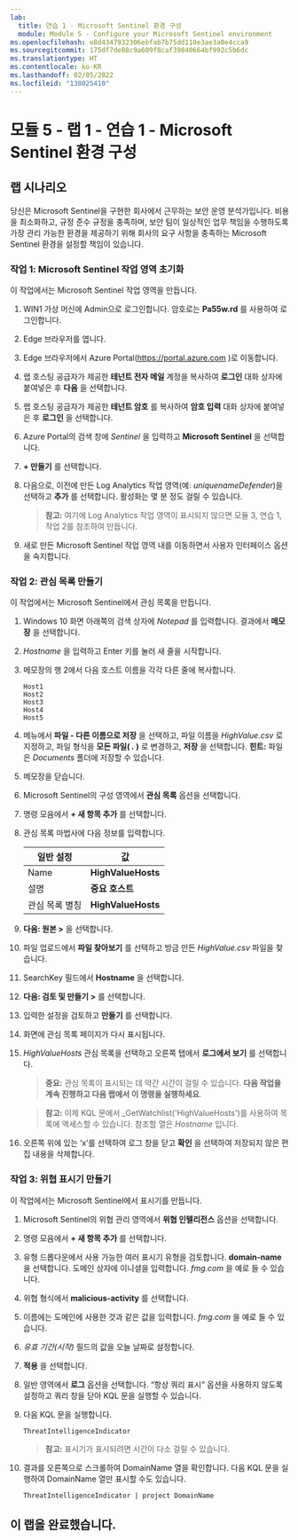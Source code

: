 ```yaml
---
lab:
  title: 연습 1 - Microsoft Sentinel 환경 구성
  module: Module 5 - Configure your Microsoft Sentinel environment
ms.openlocfilehash: e8d4347932306ebfab7b75dd110e3ae3a0e4cca9
ms.sourcegitcommit: 175df7de88c9a609f8caf39840664bf992c5b6dc
ms.translationtype: HT
ms.contentlocale: ko-KR
ms.lasthandoff: 02/05/2022
ms.locfileid: "138025410"
---
```

# <a name="module-5---lab-1---exercise-1---configure-your-microsoft-sentinel-environment"></a>모듈 5 - 랩 1 - 연습 1 - Microsoft Sentinel 환경 구성

## <a name="lab-scenario"></a>랩 시나리오

당신은 Microsoft Sentinel을 구현한 회사에서 근무하는 보안 운영 분석가입니다. 비용을 최소화하고, 규정 준수 규정을 충족하며, 보안 팀이 일상적인 업무 책임을 수행하도록 가장 관리 가능한 환경을 제공하기 위해 회사의 요구 사항을 충족하는 Microsoft Sentinel 환경을 설정할 책임이 있습니다.


### <a name="task-1-initialize-the-microsoft-sentinel-workspace"></a>작업 1: Microsoft Sentinel 작업 영역 초기화

이 작업에서는 Microsoft Sentinel 작업 영역을 만듭니다.

1. WIN1 가상 머신에 Admin으로 로그인합니다. 암호로는 **Pa55w.rd** 를 사용하여 로그인합니다.  

1. Edge 브라우저를 엽니다.

1. Edge 브라우저에서 Azure Portal(https://portal.azure.com )로 이동합니다.

1. 랩 호스팅 공급자가 제공한 **테넌트 전자 메일** 계정을 복사하여 **로그인** 대화 상자에 붙여넣은 후 **다음** 을 선택합니다.

1. 랩 호스팅 공급자가 제공한 **테넌트 암호** 를 복사하여 **암호 입력** 대화 상자에 붙여넣은 후 **로그인** 을 선택합니다.

1. Azure Portal의 검색 창에 *Sentinel* 을 입력하고 **Microsoft Sentinel** 을 선택합니다.

1. **+ 만들기** 를 선택합니다.

1. 다음으로, 이전에 만든 Log Analytics 작업 영역(예: *uniquenameDefender*)을 선택하고 **추가** 를 선택합니다. 활성화는 몇 분 정도 걸릴 수 있습니다.

    >**참고:** 여기에 Log Analytics 작업 영역이 표시되지 않으면 모듈 3, 연습 1, 작업 2를 참조하여 만듭니다.

1. 새로 만든 Microsoft Sentinel 작업 영역 내를 이동하면서 사용자 인터페이스 옵션을 숙지합니다.


### <a name="task-2-create-a-watchlist"></a>작업 2: 관심 목록 만들기

이 작업에서는 Microsoft Sentinel에서 관심 목록을 만듭니다.

1. Windows 10 화면 아래쪽의 검색 상자에 *Notepad* 를 입력합니다. 결과에서 **메모장** 을 선택합니다.

1. *Hostname* 을 입력하고 Enter 키를 눌러 새 줄을 시작합니다.

1. 메모장의 행 2에서 다음 호스트 이름을 각각 다른 줄에 복사합니다.

    ```Notepad
    Host1
    Host2
    Host3
    Host4
    Host5
    ```

1. 메뉴에서 **파일 - 다른 이름으로 저장** 을 선택하고, 파일 이름을 *HighValue.csv* 로 지정하고, 파일 형식을 **모든 파일( *.* )** 로 변경하고, **저장** 을 선택합니다. **힌트:** 파일은 *Documents* 폴더에 저장할 수 있습니다.

1. 메모장을 닫습니다.

1. Microsoft Sentinel의 구성 영역에서 **관심 목록** 옵션을 선택합니다.

1. 명령 모음에서 **+ 새 항목 추가** 를 선택합니다.

1. 관심 목록 마법사에 다음 정보를 입력합니다.

    |일반 설정|값|
    |---|---|
    |Name|**HighValueHosts**|
    |설명|**중요 호스트**|
    |관심 목록 별칭|**HighValueHosts**|

1. **다음: 원본 >** 을 선택합니다.

1. 파일 업로드에서 **파일 찾아보기** 를 선택하고 방금 만든 *HighValue.csv* 파일을 찾습니다.

1. SearchKey 필드에서 **Hostname** 을 선택합니다.

1. **다음: 검토 및 만들기 >** 를 선택합니다.

1. 입력한 설정을 검토하고 **만들기** 를 선택합니다.

1. 화면에 관심 목록 페이지가 다시 표시됩니다.

1. *HighValueHosts* 관심 목록을 선택하고 오른쪽 탭에서 **로그에서 보기** 를 선택합니다.

    >**중요:** 관심 목록이 표시되는 데 약간 시간이 걸릴 수 있습니다. **다음 작업을 계속 진행하고 다음 랩에서 이 명령을 실행하세요**.
    
    >**참고:** 이제 KQL 문에서 _GetWatchlist('HighValueHosts')를 사용하여 목록에 액세스할 수 있습니다. 참조할 열은 *Hostname* 입니다.

1. 오른쪽 위에 있는 ‘x’를 선택하여 로그 창을 닫고 **확인** 을 선택하여 저장되지 않은 편집 내용을 삭제합니다.


### <a name="task-3-create-a-threat-indicator"></a>작업 3: 위협 표시기 만들기

이 작업에서는 Microsoft Sentinel에서 표시기를 만듭니다.

1. Microsoft Sentinel의 위협 관리 영역에서 **위협 인텔리전스** 옵션을 선택합니다.

1. 명령 모음에서 **+ 새 항목 추가** 를 선택합니다.

1. 유형 드롭다운에서 사용 가능한 여러 표시기 유형을 검토합니다. **domain-name** 을 선택합니다. 도메인 상자에 이니셜을 입력합니다. *fmg.com* 을 예로 들 수 있습니다.

1. 위협 형식에서 **malicious-activity** 를 선택합니다.

1. 이름에는 도메인에 사용한 것과 같은 값을 입력합니다. *fmg.com* 을 예로 들 수 있습니다.

1. *유효 기간(시작)* 필드의 값을 오늘 날짜로 설정합니다.

1. **적용** 을 선택합니다.

1. 일반 영역에서 **로그** 옵션을 선택합니다. “항상 쿼리 표시” 옵션을 사용하지 않도록 설정하고 쿼리 창을 닫아 KQL 문을 실행할 수 있습니다.

1. 다음 KQL 문을 실행합니다.

    ```KQL
    ThreatIntelligenceIndicator
    ```

    >**참고:** 표시기가 표시되려면 시간이 다소 걸릴 수 있습니다.

1. 결과를 오른쪽으로 스크롤하여 DomainName 열을 확인합니다. 다음 KQL 문을 실행하여 DomainName 열만 표시할 수도 있습니다. 

    ```KQL
    ThreatIntelligenceIndicator | project DomainName
    ```

## <a name="you-have-completed-the-lab"></a>이 랩을 완료했습니다.
